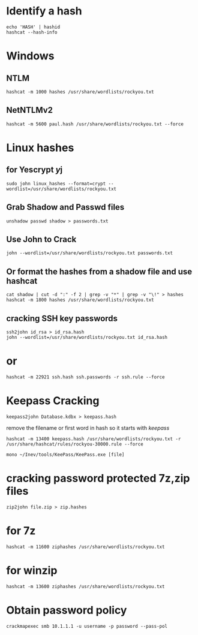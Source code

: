 # Identify a hash  
```
echo 'HASH' | hashid  
hashcat --hash-info   
```
  
# Windows  
## NTLM  
```
hashcat -m 1000 hashes /usr/share/wordlists/rockyou.txt  
```
  
## NetNTLMv2  
```
hashcat -m 5600 paul.hash /usr/share/wordlists/rockyou.txt --force  
```
  
# Linux hashes  
  
## for Yescrypt $y$j  
```
sudo john linux_hashes --format=crypt --wordlist=/usr/share/wordlists/rockyou.txt  
```
  
## Grab Shadow and Passwd files  
```
unshadow passwd shadow > passwords.txt  
```
  
## Use John to Crack  
```
john --wordlist=/usr/share/wordlists/rockyou.txt passwords.txt  
```
  
## Or format the hashes from a shadow file and use hashcat  
```
cat shadow | cut -d ":" -f 2 | grep -v "*" | grep -v "\!" > hashes  
hashcat -m 1800 hashes /usr/share/wordlists/rockyou.txt  
```
  
## cracking SSH key passwords  
```
ssh2john id_rsa > id_rsa.hash  
john --wordlist=/usr/share/wordlists/rockyou.txt id_rsa.hash  
```
# or  
```
hashcat -m 22921 ssh.hash ssh.passwords -r ssh.rule --force  
```
  
# Keepass Cracking  
```
keepass2john Database.kdbx > keepass.hash  
```

remove the filename or first word in hash so it starts with $keepass$  

```
hashcat -m 13400 keepass.hash /usr/share/wordlists/rockyou.txt -r /usr/share/hashcat/rules/rockyou-30000.rule --force  
  
mono ~/Inev/tools/KeePass/KeePass.exe [file]  
```
  
  
# cracking password protected 7z,zip files  
```
zip2john file.zip > zip.hashes  
```
  
# for 7z  
```
hashcat -m 11600 ziphashes /usr/share/wordlists/rockyou.txt   
```
  
# for winzip  
```
hashcat -m 13600 ziphashes /usr/share/wordlists/rockyou.txt  
```
  
# Obtain password policy  
```
crackmapexec smb 10.1.1.1 -u username -p password --pass-pol
```